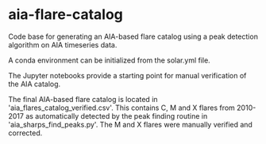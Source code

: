 # aia-flare-catalog

Code base for generating an AIA-based flare catalog using a peak detection algorithm on AIA timeseries data.

A conda environment can be initialized from the solar.yml file.

The Jupyter notebooks provide a starting point for manual verification of the AIA catalog.

The final AIA-based flare catalog is located in 'aia_flares_catalog_verified.csv'. This contains C, M and X flares from 2010-2017 as automatically detected by the peak finding routine in 'aia_sharps_find_peaks.py'. The M and X flares were manually verified and corrected. 
